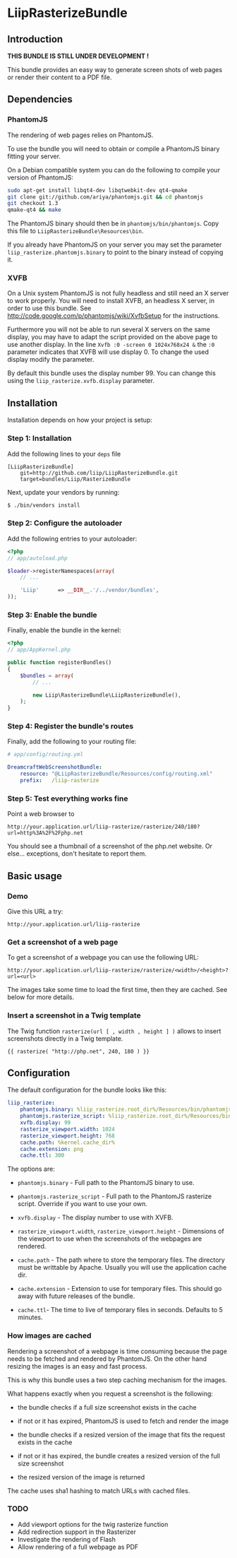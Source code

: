 # LiipRasterizeBundle

## Introduction

**THIS BUNDLE IS STILL UNDER DEVELOPMENT !**

This bundle provides an easy way to generate screen shots of web pages or render their content
to a PDF file.

## Dependencies

### PhantomJS

The rendering of web pages relies on PhantomJS.

To use the bundle you will need to obtain or compile a PhantomJS binary fitting your server.

On a Debian compatible system you can do the following to compile your version of PhantomJS:

``` bash
sudo apt-get install libqt4-dev libqtwebkit-dev qt4-qmake
git clone git://github.com/ariya/phantomjs.git && cd phantomjs
git checkout 1.3
qmake-qt4 && make
```

The PhantomJS binary should then be in `phantomjs/bin/phantomjs`. Copy this file to
`LiipRasterizeBundle\Resources\bin`.

If you already have PhantomJS on your server you may set the parameter
`liip_rasterize.phantomjs.binary` to point to the binary instead of copying
it.

### XVFB

On a Unix system PhantomJS is not fully headless and still need an X server to work
properly. You will need to install XVFB, an headless X server, in order to use this
bundle. See http://code.google.com/p/phantomjs/wiki/XvfbSetup for the instructions.

Furthermore you will not be able to run several X servers on the same display, you may
have to adapt the script provided on the above page to use another display. In the line
`Xvfb :0 -screen 0 1024x768x24 &` the `:0` parameter indicates that XVFB will use
display 0. To change the used display modify the parameter.

By default this bundle uses the display number 99. You can change this using the
`liip_rasterize.xvfb.display` parameter.

## Installation

Installation depends on how your project is setup:

### Step 1: Installation

Add the following lines to your ``deps`` file

```
[LiipRasterizeBundle]
    git=http://github.com/liip/LiipRasterizeBundle.git
    target=bundles/Liip/RasterizeBundle
```

Next, update your vendors by running:

``` bash
$ ./bin/vendors install
```

### Step 2: Configure the autoloader

Add the following entries to your autoloader:

``` php
<?php
// app/autoload.php

$loader->registerNamespaces(array(
    // ...

    'Liip'      => __DIR__.'/../vendor/bundles',
));
```

### Step 3: Enable the bundle

Finally, enable the bundle in the kernel:

``` php
<?php
// app/AppKernel.php

public function registerBundles()
{
    $bundles = array(
        // ...

        new Liip\RasterizeBundle\LiipRasterizeBundle(),
    );
}
```

### Step 4: Register the bundle's routes

Finally, add the following to your routing file:

``` yaml
# app/config/routing.yml

DreamcraftWebScreenshotBundle:
    resource: "@LiipRasterizeBundle/Resources/config/routing.xml"
    prefix:   /liip-rasterize
```

### Step 5: Test everything works fine

Point a web browser to

    http://your.application.url/liip-rasterize/rasterize/240/180?url=http%3A%2F%2Fphp.net

You should see a thumbnail of a screenshot of the php.net website. Or else... exceptions,
don't hesitate to report them.

## Basic usage

### Demo

Give this URL a try:

    http://your.application.url/liip-rasterize


### Get a screenshot of a web page

To get a screenshot of a webpage you can use the following URL:

    http://your.application.url/liip-rasterize/rasterize/<width>/<height>?url=<url>

The images take some time to load the first time, then they are cached. See below for more details.


### Insert a screenshot in a Twig template

The Twig function `rasterize(url [ , width , height ] )` allows to insert screenshots directly
in a Twig template.

```
{{ rasterize( "http://php.net", 240, 180 ) }}
```

## Configuration

The default configuration for the bundle looks like this:

``` yaml
liip_rasterize:
    phantomjs.binary: %liip_rasterize.root_dir%/Resources/bin/phantomjs
    phantomjs.rasterize_script: %liip_rasterize.root_dir%/Resources/bin/rasterize.js
    xvfb.display: 99
    rasterize_viewport.width: 1024
    rasterize_viewport.height: 768
    cache.path: %kernel.cache_dir%
    cache.extension: png
    cache.ttl: 300
```

The options are:

 - `phantomjs.binary` - Full path to the PhantomJS binary to use.

 - `phantomjs.rasterize_script` - Full path to the PhantomJS rasterize script. Override if
    you want to use your own.

 - `xvfb.display` - The display number to use with XVFB.

 - `rasterize_viewport.width`, `rasterize_viewport.height` - Dimensions of the viewport to
    use when the screenshots of the webpages are rendered.

 - `cache.path` - The path where to store the temporary files. The directory must be
    writtable by Apache. Usually you will use the application cache dir.

 - `cache.extension` - Extension to use for temporary files. This should go away with
    future releases of the bundle.

 - `cache.ttl`- The time to live of temporary files in seconds. Defaults to 5 minutes.


### How images are cached

Rendering a screenshot of a webpage is time consuming because the page needs to be fetched and
rendered by PhantomJS. On the other hand resizing the images is an easy and fast process.

This is why this bundle uses a two step caching mechanism for the images.

What happens exactly when you request a screenshot is the following:

 - the bundle checks if a full size screenshot exists in the cache

 - if not or it has expired, PhantomJS is used to fetch and render the image

 - the bundle checks if a resized version of the image that fits the request exists in the cache

 - if not or it has expired, the bundle creates a resized version of the full size screenshot

 - the resized version of the image is returned


The cache uses sha1 hashing to match URLs with cached files.


### TODO

 - Add viewport options for the twig rasterize function
 - Add redirection support in the Rasterizer
 - Investigate the rendering of Flash
 - Allow rendering of a full webpage as PDF
